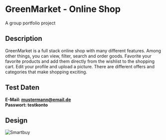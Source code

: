 # GreenMarket - Online Shop

A group portfolio project

## Description

GreenMarket is a full stack online shop with many different features. Among other things, you can view, filter, search and order goods. Favorite your favorite products and add them directly from the wishlist to the shopping cart. Edit your profile and upload a picture. There are different offers and categories that make shopping exciting.

## Test Daten

**E-Mail: mustermann@email.de**<br />
**Passwort: testkonto**

## Design

![Smartbuy]([https://images-ext-1.discordapp.net/external/3V2X8HgOdigynuPZYbkc0fTbK5mHWP-kXkN5z9-rNK0/https/i.ibb.co/wwXS6cm/smartbuy.png?format=webp&quality=lossless&width=400&height=240](https://i.ibb.co/KxMMh9Q/Thumbnail-Portfolio.png))
